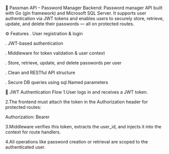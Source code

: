 🔐 Passman API – Password Manager Backend:
 Password manager API built with Go (gin framework) and Microsoft SQL Server. It supports user authentication via JWT tokens and enables users to securely store, retrieve, update, and delete their passwords — all on protected routes.


 ⚙️ Features
. User registration & login

. JWT-based authentication

. Middleware for token validation & user context

. Store, retrieve, update, and delete passwords per user

. Clean and RESTful API structure

. Secure DB queries using sql.Named parameters


🔑 JWT Authentication Flow
1.User logs in and receives a JWT token.

2.The frontend must attach the token in the Authorization header for protected routes:

Authorization: Bearer <token>

3.Middleware verifies this token, extracts the user_id, and injects it into the context for route handlers.

4.All operations like password creation or retrieval are scoped to the authenticated user.
